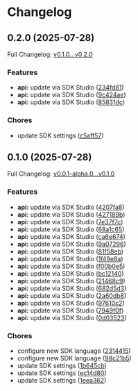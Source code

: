 # Changelog

## 0.2.0 (2025-07-28)

Full Changelog: [v0.1.0...v0.2.0](https://github.com/nextbillion-ai/nextbillion-sdk-node/compare/v0.1.0...v0.2.0)

### Features

* **api:** update via SDK Studio ([234fd81](https://github.com/nextbillion-ai/nextbillion-sdk-node/commit/234fd81ac59acba7dbb5f48581d6451cf43a37e4))
* **api:** update via SDK Studio ([9c424ae](https://github.com/nextbillion-ai/nextbillion-sdk-node/commit/9c424aec96691c04e06f59b410365581b02c8fe2))
* **api:** update via SDK Studio ([85831dc](https://github.com/nextbillion-ai/nextbillion-sdk-node/commit/85831dcef0ef3bd776b13f3de0673a9832f95f66))


### Chores

* update SDK settings ([c5aff57](https://github.com/nextbillion-ai/nextbillion-sdk-node/commit/c5aff578335d87d0f895af18b262852ebe863e57))

## 0.1.0 (2025-07-28)

Full Changelog: [v0.0.1-alpha.0...v0.1.0](https://github.com/nextbillion-ai/nextbillion-sdk-node/compare/v0.0.1-alpha.0...v0.1.0)

### Features

* **api:** update via SDK Studio ([4207fa8](https://github.com/nextbillion-ai/nextbillion-sdk-node/commit/4207fa8eb4e9392e9db3ab00b534b2c453d02c79))
* **api:** update via SDK Studio ([427189b](https://github.com/nextbillion-ai/nextbillion-sdk-node/commit/427189b96f911964ae2a3fea9e3bd9cdaf93f7d2))
* **api:** update via SDK Studio ([7e37f7c](https://github.com/nextbillion-ai/nextbillion-sdk-node/commit/7e37f7c65646d07ee2d523e0996fccc8e3de038f))
* **api:** update via SDK Studio ([68a1c65](https://github.com/nextbillion-ai/nextbillion-sdk-node/commit/68a1c659d2f75c61fa591ad95c5aaa2b2628730c))
* **api:** update via SDK Studio ([ca6e674](https://github.com/nextbillion-ai/nextbillion-sdk-node/commit/ca6e6743ed163fe4d5e078fce7c0e0f67751a63a))
* **api:** update via SDK Studio ([9a07296](https://github.com/nextbillion-ai/nextbillion-sdk-node/commit/9a07296f1b30e63ed3b78b8df9e34d28b1989cc7))
* **api:** update via SDK Studio ([81f58eb](https://github.com/nextbillion-ai/nextbillion-sdk-node/commit/81f58eb031d0abea010d92c6f780e7757936171d))
* **api:** update via SDK Studio ([1f49e8a](https://github.com/nextbillion-ai/nextbillion-sdk-node/commit/1f49e8a4dbe5d48755d26c7618832a8ac35770c5))
* **api:** update via SDK Studio ([f00b0e5](https://github.com/nextbillion-ai/nextbillion-sdk-node/commit/f00b0e51643051dcc84a5da1ba34e9206e5267b3))
* **api:** update via SDK Studio ([bc12140](https://github.com/nextbillion-ai/nextbillion-sdk-node/commit/bc12140c01bd747ebddafecd217e19f7535923dd))
* **api:** update via SDK Studio ([21468c9](https://github.com/nextbillion-ai/nextbillion-sdk-node/commit/21468c925803af725f1442b81ccf940128998866))
* **api:** update via SDK Studio ([682d5d3](https://github.com/nextbillion-ai/nextbillion-sdk-node/commit/682d5d3fe430b9d32ccb38a718efe28556a89bd3))
* **api:** update via SDK Studio ([2a60db8](https://github.com/nextbillion-ai/nextbillion-sdk-node/commit/2a60db873a682ed724408ac6f07de36f3e3a14c9))
* **api:** update via SDK Studio ([97610c2](https://github.com/nextbillion-ai/nextbillion-sdk-node/commit/97610c2ba9e4fc1a7570dce7f0df6afb3104d8a2))
* **api:** update via SDK Studio ([7949f0f](https://github.com/nextbillion-ai/nextbillion-sdk-node/commit/7949f0f21600bb05066076af47c96cb7ce1a381a))
* **api:** update via SDK Studio ([0d03523](https://github.com/nextbillion-ai/nextbillion-sdk-node/commit/0d03523d102ae1b6321bc7fd084af457ca657ddc))


### Chores

* configure new SDK language ([2314415](https://github.com/nextbillion-ai/nextbillion-sdk-node/commit/2314415b93b275e1effc02af61613e6cb2d92353))
* configure new SDK language ([98c21b5](https://github.com/nextbillion-ai/nextbillion-sdk-node/commit/98c21b52d6d4ec210718d4c9b07e6065bc0d8bff))
* update SDK settings ([1b645cb](https://github.com/nextbillion-ai/nextbillion-sdk-node/commit/1b645cbc06b7e62f7c664ea3012a45721b71ecf8))
* update SDK settings ([ec14d80](https://github.com/nextbillion-ai/nextbillion-sdk-node/commit/ec14d80efa17b4686b35b69077196f2906a4167d))
* update SDK settings ([1eea362](https://github.com/nextbillion-ai/nextbillion-sdk-node/commit/1eea362c011e4aa6a62a5204b707d95e0e8b2c09))
